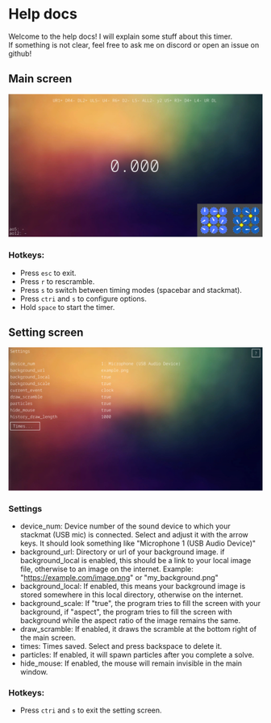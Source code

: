 # Help docs

Welcome to the help docs! I will explain some stuff about this timer.\
If something is not clear, feel free to ask me on discord or open an issue on github!

## Main screen

![Screenshot of main screen](docs/images/main_screen.png)

### Hotkeys:

- Press `esc` to exit.
- Press `r` to rescramble.
- Press `s` to switch between timing modes (spacebar and stackmat).
- Press `ctri` and `s` to configure options.
- Hold `space` to start the timer.

## Setting screen

![Screenshot of setting screen](docs/images/settings.png)

### Settings

- device_num: Device number of the sound device to which your stackmat (USB mic) is connected. Select and adjust it with the arrow keys. It should look something like "Microphone 1 (USB Audio Device)"
- background_url: Directory or url of your background image. if background_local is enabled, this should be a link to your local image file, otherwise to an image on the internet. Example: "https://example.com/image.png" or "my_background.png"
- background_local: If enabled, this means your background image is stored somewhere in this local directory, otherwise on the internet.
- background_scale: If "true", the program tries to fill the screen with your background, if "aspect", the program tries to fill the screen with background while the aspect ratio of the image remains the same.
- draw_scramble: If enabled, it draws the scramble at the bottom right of the main screen.
- times: Times saved. Select and press backspace to delete it.
- particles: If enabled, it will spawn particles after you complete a solve.
- hide_mouse: If enabled, the mouse will remain invisible in the main window.

### Hotkeys:

- Press `ctri` and `s` to exit the setting screen.